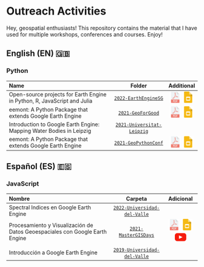 # Outreach Activities

Hey, geospatial enthusiasts! This repository contains the material that 
I have used for multiple workshops, conferences and courses. Enjoy!

## English (EN) :uk:

### Python

| Name        | Folder      | Additional        |
| :---        |    :----:   |    :----:     |
| Open-source projects for Earth Engine in Python, R, JavaScript and Julia | [`2022-EarthEngineSG`](https://github.com/davemlz/gee-workshop/tree/master/EN/python/2022-EarthEngineSG) | <a href="https://github.com/davemlz/gee-workshop/tree/master/EN/python/2022-EarthEngineSG/Earth Engine @ SG Virtual Meetup - David Montero Loaiza.pdf"><img src="https://raw.githubusercontent.com/davemlz/gee-workshops/master/_static/pdf-file.png" alt="PDF" height="30"></a> <a href="https://docs.google.com/presentation/d/1hFCqqDHlJXnoUtnvaEesPD-pEyG-Z1HnS-j9hha2gdQ/edit?usp=sharing"><img src="https://raw.githubusercontent.com/davemlz/gee-workshops/master/_static/slides.png" alt="Google Slides" height="30"></a>  |
| eemont: A Python Package that extends Google Earth Engine | [`2021-GeoForGood`](https://github.com/davemlz/gee-workshop/tree/master/EN/python/2021-GeoForGood) | <a href="https://github.com/davemlz/gee-workshop/tree/master/EN/python/2021-GeoForGood/2021-GeoForGood.pdf"><img src="https://raw.githubusercontent.com/davemlz/gee-workshops/master/_static/pdf-file.png" alt="PDF" height="30"></a> <a href="https://docs.google.com/presentation/d/1xUZ3-hRJpZMHBNjQhdQMs2sN5ryRMdJVDJo6dJCJj2A/edit?usp=sharing&resourcekey=0-HLG-8E3CUf7Vmofd3zWBWg"><img src="https://raw.githubusercontent.com/davemlz/gee-workshops/master/_static/slides.png" alt="Google Slides" height="30"></a>  |
| Introduction to Google Earth Engine: Mapping Water Bodies in Leipzig | [`2021-Universitat-Leipzig`](https://github.com/davemlz/gee-workshop/tree/master/EN/python/2021-Universitat-Leipzig) |   |   
| eemont: A Python Package that extends Google Earth Engine | [`2021-GeoPythonConf`](https://github.com/davemlz/gee-workshop/tree/master/EN/python/2021-GeoPythonConf) | <a href="https://github.com/davemlz/gee-workshop/tree/master/EN/python/2021-GeoPythonConf/GeoPythonConf2021-eemont.pdf"><img src="https://raw.githubusercontent.com/davemlz/gee-workshops/master/_static/pdf-file.png" alt="PDF" height="30"></a> <a href="https://docs.google.com/presentation/d/1b1LPTpxtPek6s_iT04cFlobDERGgi-uGzT-Sm5D2fXA/edit?usp=sharing"><img src="https://raw.githubusercontent.com/davemlz/gee-workshops/master/_static/slides.png" alt="Google Slides" height="30"></a>  |   

## Español (ES) :es:

### JavaScript

| Nombre      | Carpeta     | Adicional  |
| :---        |    :----:   |    :----:     |
| Spectral Indices en Google Earth Engine | [`2022-Universidad-del-Valle`](https://github.com/davemlz/gee-workshop/tree/master/ES/js/2022-Universidad-del-Valle) |   | 
| Procesamiento y Visualización de Datos Geoespaciales con Google Earth Engine | [`2021-MasterGISDays`](https://github.com/davemlz/gee-workshops/tree/master/ES/js/2021-MasterGISDays) | <a href="https://github.com/davemlz/gee-workshops/tree/master/ES/js/2021-MasterGISDays/2021-MasterGISDays.pdf"><img src="https://raw.githubusercontent.com/davemlz/gee-workshops/master/_static/pdf-file.png" alt="PDF" height="30"></a> <a href="https://docs.google.com/presentation/d/1pkVIzTmn6Pr3s_tpdg1BsIEVKkI3fPP50tkcT6KAPnY/edit?usp=sharing"><img src="https://raw.githubusercontent.com/davemlz/gee-workshops/master/_static/slides.png" alt="Google Slides" height="30"></a> <a href="https://www.youtube.com/watch?v=MU28078U14Y&ab_channel=MasterGIS"><img src="https://raw.githubusercontent.com/davemlz/gee-workshops/master/_static/youtube.png" alt="YouTube" height="30"></a>  |
| Introducción a Google Earth Engine | [`2019-Universidad-del-Valle`](https://github.com/davemlz/gee-workshop/tree/master/ES/js/2019-Universidad-del-Valle) |   | 
